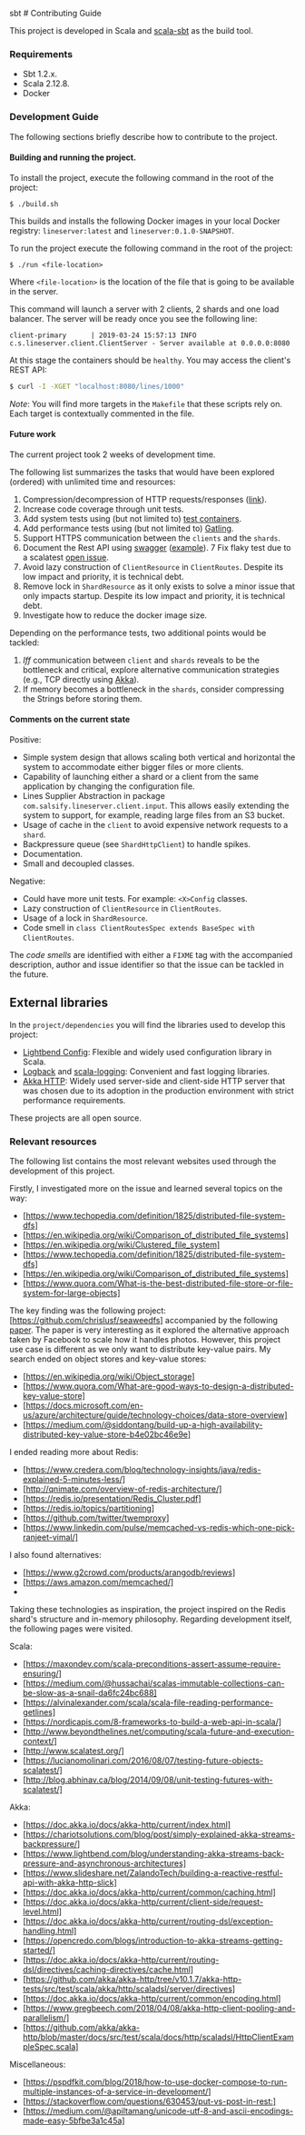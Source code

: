 sbt # Contributing Guide

This project is developed in Scala and [scala-sbt](https://www.scala-sbt.org/) as the build tool.

### Requirements

* Sbt 1.2.x.
* Scala 2.12.8.
* Docker

### Development Guide

The following sections briefly describe how to contribute to the project.

#### Building and running the project.

To install the project, execute the following command in the root of the project:

```
$ ./build.sh
```

This builds and installs the following Docker images in your local Docker registry: `lineserver:latest` and 
`lineserver:0.1.0-SNAPSHOT`.

To run the project execute the following command in the root of the project:
```
$ ./run <file-location>
```

Where `<file-location>` is the location of the file that is going to be available in the server.

This command will launch a server with 2 clients, 2 shards and one load balancer. The server will be ready once you see
the following line:

```
client-primary      | 2019-03-24 15:57:13 INFO  c.s.lineserver.client.ClientServer - Server available at 0.0.0.0:8080
```

At this stage the containers should be `healthy`. You may access the client's REST API:

```bash
$ curl -I -XGET "localhost:8080/lines/1000"
```

*Note*: You will find more targets in the `Makefile` that these scripts rely on. Each target is contextually commented
in the file.

#### Future work

The current project took 2 weeks of development time. 

The following list summarizes the tasks that would have been explored (ordered) with unlimited time and resources:
1. Compression/decompression of HTTP requests/responses ([link](https://doc.akka.io/docs/akka-http/current/common/encoding.html)).
2. Increase code coverage through unit tests.
3. Add system tests using (but not limited to) [test containers](https://www.testcontainers.org/).
4. Add performance tests using (but not limited to) [Gatling](https://gatling.io/).
5. Support HTTPS communication between the `clients` and the `shards`.
6. Document the Rest API using [swagger](https://swagger.io/) ([example](https://blog.knoldus.com/swagger-ui-with-akka-http/)).
7 Fix flaky test due to a scalatest [open issue](https://github.com/scalatest/scalatest/issues/784).
8. Avoid lazy construction of `ClientResource` in `ClientRoutes`. Despite its low impact and priority, it is technical debt.
9. Remove lock in `ShardResource` as it only exists to solve a minor issue that only impacts startup. 
   Despite its low impact and priority, it is technical debt.
10. Investigate how to reduce the docker image size.

Depending on the performance tests, two additional points would be tackled:
1. *Iff* communication between `client` and `shards` reveals to be the bottleneck and critical, explore alternative
   communication strategies (e.g., TCP directly using [Akka](https://doc.akka.io/docs/akka/2.5/io-tcp.html)). 
2. If memory becomes a bottleneck in the `shards`, consider compressing the Strings before storing them.

#### Comments on the current state

Positive: 
* Simple system design that allows scaling both vertical and horizontal the system to accommodate either bigger files
  or more clients.
* Capability of launching either a shard or a client from the same application by changing the configuration file.
* Lines Supplier Abstraction in package `com.salsify.lineserver.client.input`. This allows easily extending the system
  to support, for example, reading large files from an S3 bucket.
* Usage of cache in the `client` to avoid expensive network requests to a `shard`.
* Backpressure queue (see `ShardHttpClient`) to handle spikes.
* Documentation.
* Small and decoupled classes.

Negative:
* Could have more unit tests. For example: `<X>Config` classes.
* Lazy construction of `ClientResource` in `ClientRoutes`.
* Usage of a lock in `ShardResource`.
* Code smell in `class ClientRoutesSpec extends BaseSpec with ClientRoutes`.

The _code smells_ are identified with either a `FIXME` tag with the accompanied description, author and issue identifier
so that the issue can be tackled in the future. 

## External libraries

In the `project/dependencies` you will find the libraries used to develop this project:

* [Lightbend Config](https://github.com/lightbend/config): Flexible and widely used configuration library in Scala.
* [Logback](https://logback.qos.ch/) and [scala-logging](https://github.com/lightbend/scala-logging): Convenient and fast
  logging libraries.
* [Akka HTTP](https://doc.akka.io/docs/akka-http/current/): Widely used server-side and client-side HTTP server that was
  chosen due to its adoption in the production environment with strict performance requirements.

These projects are all open source.


### Relevant resources

The following list contains the most relevant websites used through the development of this project.

Firstly, I investigated more on the issue and learned several topics on the way:
* [https://www.techopedia.com/definition/1825/distributed-file-system-dfs]
* [https://en.wikipedia.org/wiki/Comparison_of_distributed_file_systems]
* [https://en.wikipedia.org/wiki/Clustered_file_system]
* [https://www.techopedia.com/definition/1825/distributed-file-system-dfs]
* [https://en.wikipedia.org/wiki/Comparison_of_distributed_file_systems]
* [https://www.quora.com/What-is-the-best-distributed-file-store-or-file-system-for-large-objects]

The key finding was the following project: [https://github.com/chrislusf/seaweedfs] accompanied by the following 
[paper](https://www.usenix.org/legacy/event/osdi10/tech/full_papers/Beaver.pdf). The paper is very interesting as it
explored the alternative approach taken by Facebook to scale how it handles photos. However, this project use case is
different as we only want to distribute key-value pairs. My search ended on object stores and key-value stores:
* [https://en.wikipedia.org/wiki/Object_storage]
* [https://www.quora.com/What-are-good-ways-to-design-a-distributed-key-value-store]
* [https://docs.microsoft.com/en-us/azure/architecture/guide/technology-choices/data-store-overview]
* [https://medium.com/@siddontang/build-up-a-high-availability-distributed-key-value-store-b4e02bc46e9e]

I ended reading more about Redis:
* [https://www.credera.com/blog/technology-insights/java/redis-explained-5-minutes-less/]
* [http://qnimate.com/overview-of-redis-architecture/]
* [https://redis.io/presentation/Redis_Cluster.pdf]
* [https://redis.io/topics/partitioning]
* [https://github.com/twitter/twemproxy]
* [https://www.linkedin.com/pulse/memcached-vs-redis-which-one-pick-ranjeet-vimal/]


I also found alternatives:
* [https://www.g2crowd.com/products/arangodb/reviews]
* [https://aws.amazon.com/memcached/]
* 

Taking these technologies as inspiration, the project inspired on the Redis shard's structure and in-memory philosophy. 
Regarding development itself, the following pages were visited.

Scala:
* [https://maxondev.com/scala-preconditions-assert-assume-require-ensuring/]
* [https://medium.com/@hussachai/scalas-immutable-collections-can-be-slow-as-a-snail-da6fc24bc688]
* [https://alvinalexander.com/scala/scala-file-reading-performance-getlines]
* [https://nordicapis.com/8-frameworks-to-build-a-web-api-in-scala/]
* [http://www.beyondthelines.net/computing/scala-future-and-execution-context/]
* [http://www.scalatest.org/]
* [https://lucianomolinari.com/2016/08/07/testing-future-objects-scalatest/]
* [http://blog.abhinav.ca/blog/2014/09/08/unit-testing-futures-with-scalatest/]


Akka:
* [https://doc.akka.io/docs/akka-http/current/index.html]
* [https://chariotsolutions.com/blog/post/simply-explained-akka-streams-backpressure/]
* [https://www.lightbend.com/blog/understanding-akka-streams-back-pressure-and-asynchronous-architectures]
* [https://www.slideshare.net/ZalandoTech/building-a-reactive-restful-api-with-akka-http-slick]
* [https://doc.akka.io/docs/akka-http/current/common/caching.html]
* [https://doc.akka.io/docs/akka-http/current/client-side/request-level.html]
* [https://doc.akka.io/docs/akka-http/current/routing-dsl/exception-handling.html]
* [https://opencredo.com/blogs/introduction-to-akka-streams-getting-started/]
* [https://doc.akka.io/docs/akka-http/current/routing-dsl/directives/caching-directives/cache.html]
* [https://github.com/akka/akka-http/tree/v10.1.7/akka-http-tests/src/test/scala/akka/http/scaladsl/server/directives]
* [https://doc.akka.io/docs/akka-http/current/common/encoding.html]
* [https://www.gregbeech.com/2018/04/08/akka-http-client-pooling-and-parallelism/]
* [https://github.com/akka/akka-http/blob/master/docs/src/test/scala/docs/http/scaladsl/HttpClientExampleSpec.scala]

Miscellaneous:
* [https://pspdfkit.com/blog/2018/how-to-use-docker-compose-to-run-multiple-instances-of-a-service-in-development/]
* [https://stackoverflow.com/questions/630453/put-vs-post-in-rest:]
* [https://medium.com/@apiltamang/unicode-utf-8-and-ascii-encodings-made-easy-5bfbe3a1c45a]
